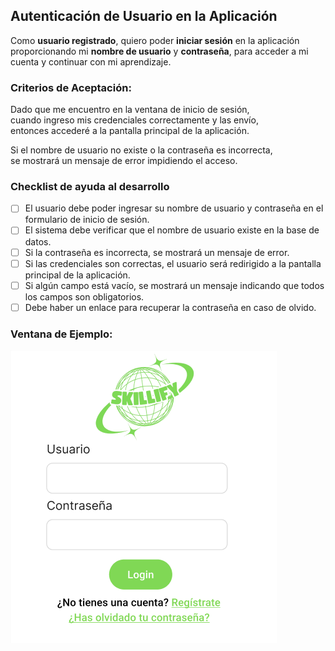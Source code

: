 ## Autenticación de Usuario en la Aplicación

Como **usuario registrado**, quiero poder **iniciar sesión** en la aplicación proporcionando mi **nombre de usuario** y **contraseña**, para acceder a mi cuenta y continuar con mi aprendizaje.

### Criterios de Aceptación:

Dado que me encuentro en la ventana de inicio de sesión,  
cuando ingreso mis credenciales correctamente y las envío,  
entonces accederé a la pantalla principal de la aplicación.

Si el nombre de usuario no existe o la contraseña es incorrecta,  
se mostrará un mensaje de error impidiendo el acceso.

### Checklist de ayuda al desarrollo

- [ ] El usuario debe poder ingresar su nombre de usuario y contraseña en el formulario de inicio de sesión.
- [ ] El sistema debe verificar que el nombre de usuario existe en la base de datos.
- [ ] Si la contraseña es incorrecta, se mostrará un mensaje de error.
- [ ] Si las credenciales son correctas, el usuario será redirigido a la pantalla principal de la aplicación.
- [ ] Si algún campo está vacío, se mostrará un mensaje indicando que todos los campos son obligatorios.
- [ ] Debe haber un enlace para recuperar la contraseña en caso de olvido.

### Ventana de Ejemplo:

![Pantalla de Login](imagenes/login-window.png)
